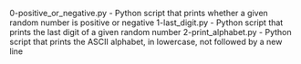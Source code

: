 0-positive_or_negative.py - Python script that prints whether a given random number is positive or negative
1-last_digit.py - Python script that prints the last digit of a given random number
2-print_alphabet.py - Python script that prints the ASCII alphabet, in lowercase, not followed by a new line